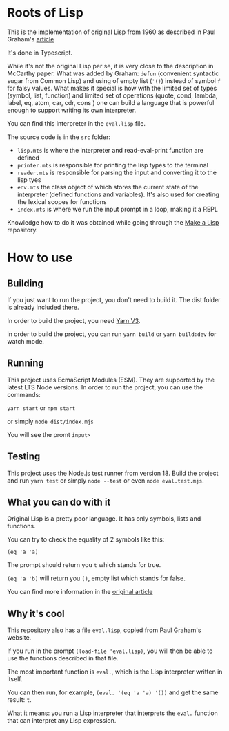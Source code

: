 # Roots of Lisp

This is the implementation of original Lisp from 1960 as described in Paul Graham's
[article](http://www.paulgraham.com/rootsoflisp.html)

It's done in Typescript.

While it's not the original Lisp per se, it is very close to the description in McCarthy paper.
What was added by Graham: `defun` (convenient syntactic sugar from Common Lisp) and using of empty list (`'()`) instead of symbol `f` for falsy values.
What makes it special is how with the limited set of types (symbol, list, function) and limited set of operations (quote, cond, lambda, label, eq, atom, car, cdr, cons ) one can build a language that is powerful enough to support writing its own interpreter.

You can find this interpreter in the `eval.lisp` file.

The source code is in the `src` folder:

- `lisp.mts` is where the interpreter and read-eval-print function are defined
- `printer.mts` is responsible for printing the lisp types to the terminal
- `reader.mts` is responsible for parsing the input and converting it to the lisp tyes
- `env.mts` the class object of which stores the current state of the interpreter (defined functions and variables). It's also used for creating the lexical scopes for functions
- `index.mts` is where we run the input prompt in a loop, making it a REPL

Knowledge how to do it was obtained while going through the [Make a Lisp](https://github.com/kanaka/mal) repository.

# How to use

## Building

If you just want to run the project, you don't need to build it. The dist folder is already included there.

In order to build the project, you need [Yarn V3](https://yarnpkg.com/getting-started/install).

in order to build the project, you can run `yarn build` or `yarn build:dev` for watch mode.

## Running

This project uses EcmaScript Modules (ESM). They are supported by the latest LTS Node versions.
In order to run the project, you can use the commands:

`yarn start`
or
`npm start`

or simply
`node dist/index.mjs`

You will see the promt `input> `

## Testing

This project uses the Node.js test runner from version 18.
Build the project and run `yarn test` or simply `node --test` or even `node eval.test.mjs`.

## What you can do with it

Original Lisp is a pretty poor language. It has only symbols, lists and functions.

You can try to check the equality of 2 symbols like this:

`(eq 'a 'a)`

The prompt should return you `t` which stands for true.

`(eq 'a 'b)` will return you `()`, empty list which stands for false.

You can find more information in the [original article](http://www.paulgraham.com/rootsoflisp.html)

## Why it's cool

This repository also has a file `eval.lisp`, copied from Paul Graham's website.

If you run in the prompt `(load-file 'eval.lisp)`, you will then be able to use the functions described in that file.

The most important function is `eval.`, which is the Lisp interpreter written in itself.

You can then run, for example, `(eval. '(eq 'a 'a) '())` and get the same result: `t`.

What it means: you run a Lisp interpreter that interprets the `eval.` function that can interpret any Lisp expression.
